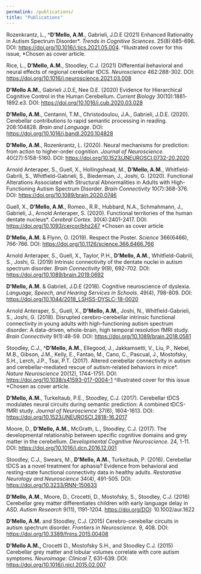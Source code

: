 ```yaml
---
permalink: /publications/
title: "Publications"
---
```





Rozenkrantz, L., **^D’Mello, A.M.**, Gabrieli, J.D.E (2021) Enhanced Rationality in Autism Spectrum Disorder*. _Trends in Cognitive Sciences_. 25(8):685-696. DOI: https://doi.org/10.1016/j.tics.2021.05.004. ^Illustrated cover for this issue, *Chosen as cover article.

Rice, L., **D’Mello, A.M.**, Stoodley, C.J. (2021) Differential behavioral and neural effects of regional cerebellar tDCS. _Neuroscience_ 462:288-302. DOI: https://doi.org/10.1016/j.neuroscience.2021.03.008 

**D'Mello A.M.**, Gabrieli J.D.E, Nee D.E. (2020) Evidence for Hierarchical Cognitive Control in the Human Cerebellum. _Current Biology_ 30(10):1881‐1892.e3. DOI: https://doi.org/10.1016/j.cub.2020.03.028

**D’Mello, A.M.**, Centanni, T.M., Christodoulou, J.A., Gabrieli, J.D.E. (2020). Cerebellar contributions to rapid semantic processing in reading. 208:104828. _Brain and Language_. DOI: https://doi.org/10.1016/j.bandl.2020.104828

**D’Mello, A.M.**, Rozenkrantz, L. (2020). Neural mechanisms for prediction: from action to higher-order cognition. _Journal of Neuroscience._ 40(27):5158-5160. DOI: https://doi.org/10.1523/JNEUROSCI.0732-20.2020

Arnold Anteraper, S., Guell, X., Hollingshead, M., **D’Mello, A.M.**, Whitfield-Gabrili, S., Whitfield-Gabrieli, S., Biederman, J., Joshi, G. (2020). Functional Alterations Associated with Structural Abnormalities in Adults with High-Functioning Autism Spectrum Disorder. _Brain Connectivity_ 10(7):368-376. DOI: https://doi.org/10.1089/brain.2020.0746

Guell, X., **D’Mello, A.M.**, Romeo., R.R., Hubbard, N.A., Schmahmann, J., Gabrieli, J., Arnold Anteraper, S. (2020). Functional territories of the human dentate nucleus*. _Cerebral Cortex._ 30(4):2401-2417. DOI: https://doi.org/10.1093/cercor/bhz247 
*Chosen as cover article

**D’Mello, A.M.** & Flynn, O. (2019). Respect the Poster. _Science_ 366(6466), 766-766. DOI: https://doi.org/10.1126/science.366.6466.766

Arnold Anteraper, S., Guell, X., Taylor, P.H., **D’Mello, A.M.**, Whitfield-Gabrili, S., Joshi, G. (2019) Intrinsic connectivity of the dentate nuclei in autism spectrum disorder. _Brain Connectivity_ 9(9), 692-702. DOI: https://doi.org/10.1089/brain.2019.0692

**D’Mello, A.M.** & Gabrieli, J.D.E (2018). Cognitive neuroscience of dyslexia. _Language, Speech, and Hearing Services in Schools_. 49(4), 798-809. DOI: https://doi.org/10.1044/2018_LSHSS-DYSLC-18-0020

Arnold Anteraper, S., Guell, X., **D’Mello, A.M.**, Joshi, N., Whitfield-Gabrieli, S., Joshi, G. (2018). Disrupted cerebro-cerebellar intrinsic functional connectivity in young adults with high-functioning autism spectrum disorder: A data-driven, whole-brain, high temporal resolution fMRI study. _Brain Connectivity_ 9(1):48-59. DOI: https://doi.org/10.1089/brain.2018.0581

Stoodley, C.J., **^D’Mello, A.M.**, Ellegood, J., Jakkamsetti, V., Liu, P., Nebel, M.B., Gibson, J.M., Kelly, E., Fantao, M., Cano, C., Pascual, J., Mostofsky, S.H., Lerch, J.P., Tsai, P.T. (2017). Altered cerebellar connectivity in autism and cerebellar-mediated rescue of autism-related behaviors in mice*. _Nature Neuroscience_ 20(12), 1744-1751. DOI: https://doi.org/10.1038/s41593-017-0004-1 ^Illustrated cover for this issue
*Chosen as cover article.

**D’Mello, A.M.**, Turkeltaub, P.E., Stoodley, C.J. (2017). Cerebellar tDCS modulates neural circuits during semantic prediction: A combined tDCS-fMRI study. _Journal of Neuroscience_ 37(6), 1604-1613. DOI: https://doi.org/10.1523/JNEUROSCI.2818-16.2017

Moore, D., **D’Mello, A.M.**, McGrath, L., Stoodley, C.J. (2017). The developmental relationship between specific cognitive domains and grey matter in the cerebellum. _Developmental Cognitive Neuroscience_. 24, 1-11. DOI: https://doi.org/10.1016/j.dcn.2016.12.001

Stoodley, C.J., Swears, M., **D’Mello, A.M.**, Turkeltaub, P. (2016). Cerebellar tDCS as a novel treatment for aphasia? Evidence from behavioral and resting-state functional connectivity data in healthy adults. _Restorative Neurology and Neuroscience_ 34(4), 491-505. DOI: https://doi.org/10.3233/RNN-150633

**D’Mello, A.M.**, Moore, D., Crocetti, D., Mostofsky, S., Stoodley, C.J. (2016) Cerebellar grey matter differentiates children with early language delay in ASD. _Autism Research_ 9(11), 1191-1204. https://doi.org/DOI: 10.1002/aur.1622

**D’Mello, A.M.** and Stoodley, C.J. (2015) Cerebro-cerebellar circuits in autism spectrum disorder. _Frontiers in Neuroscience._ 9, 408. DOI: https://doi.org/10.3389/fnins.2015.00408

**D’Mello A.M.,** Crocetti D., Mostofsky S.H., and Stoodley C.J. (2015) Cerebellar grey matter and lobular volumes correlate with core autism symptoms. _Neuroimage: Clinical_ 7, 631-639. DOI: https://doi.org/10.1016/j.nicl.2015.02.007



